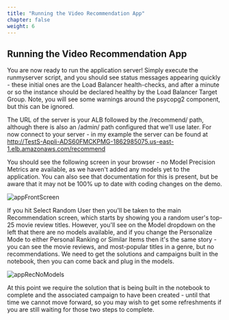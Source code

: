 ```yaml
---
title: "Running the Video Recommendation App"
chapter: false
weight: 6
---
```

## Running the Video Recommendation App 

You are now ready to run the application server! Simply execute the runmyserver script, and you should see status messages appearing quickly - these initial ones are the Load Balancer health-checks, and after a minute or so the instance should be declared healthy by the Load Balancer Target Group. Note, you will see some warnings around the psycopg2 component, but this can be ignored.

The URL of the server is your ALB followed by the /recommend/ path, although there is also an /admin/ path configured that we'll use later. For now connect to your server - in my example the server can be found at http://TestS-Appli-ADS60FMCKPMG-1862985075.us-east-1.elb.amazonaws.com/recommend

You should see the following screen in your browser - no Model Precision Metrics are available, as we haven't added any models yet to the application. You can also see that documentation for this is present, but be aware that it may not be 100% up to date with coding changes on the demo.

![appFrontScreen](/images/appFrontScreen.png)

If you hit Select Random User then you'll be taken to the main Recommendation screen, which starts by showing you a random user's top-25 movie review titles. However, you'll see on the Model dropdown on the left that there are no models available, and if you change the Personalize Mode to either Personal Ranking or Similar Items then it's the same story - you can see the movie reviews, and most-popular titles in a genre, but no recommendations. We need to get the solutions and campaigns built in the notebook, then you can come back and plug in the models.

![appRecNoModels](/images/appRecNoModels.png)

At this point we require the solution that is being built in the notebook to complete and the associated campaign to have been created - until that time we cannot move forward, so you may wish to get some refreshments if you are still waiting for those two steps to complete.
